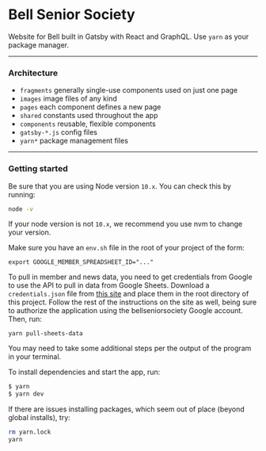 # Bell Senior Society

Website for Bell built in Gatsby with React and GraphQL. Use `yarn` as your package manager.

---

### Architecture

-   `fragments` generally single-use components used on just one page
-   `images` image files of any kind
-   `pages` each component defines a new page
-   `shared` constants used throughout the app
-   `components` reusable, flexible components
-   `gatsby-*.js` config files
-   `yarn*` package management files

---

### Getting started

Be sure that you are using Node version `10.x`. You can check this by running:

```bash
node -v
```

If your node version is not `10.x`, we recommend you use nvm to change your version.

Make sure you have an `env.sh` file in the root of your project of the form:

```
export GOOGLE_MEMBER_SPREADSHEET_ID="..."
```

To pull in member and news data, you need to get credentials from Google to use the API to pull in data from Google Sheets. Download a `credentials.json` file from [this site](https://developers.google.com/sheets/api/quickstart/nodejs) and place them in the root directory of this project. Follow the rest of the instructions on the site as well, being sure to authorize the application using the bellseniorsociety Google account. Then, run:

```
yarn pull-sheets-data
```

You may need to take some additional steps per the output of the program in your terminal.

To install dependencies and start the app, run:

```bash
$ yarn
$ yarn dev
```

If there are issues installing packages, which seem out of place (beyond global installs), try:

```bash
rm yarn.lock
yarn
```
